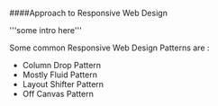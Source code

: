 ####Approach to Responsive Web Design




'''some intro here'''

Some common Responsive Web Design Patterns are :

+ Column Drop Pattern
+ Mostly Fluid Pattern
+ Layout Shifter Pattern
+ Off Canvas Pattern
